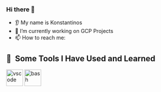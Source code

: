 ### Hi there 👋
* 👂 My name is Konstantinos
* 🔭 I’m currently working on GCP Projects
* 📫 How to reach me:

<h2> 🚀 &nbsp;Some Tools I Have Used and Learned</h2>
<p align="left">
<img src="https://cdn.jsdelivr.net/gh/devicons/devicon/icons/vscode/vscode-original.svg" alt="vscode" width="45" height="45"/>
<img src="[https://cdn.jsdelivr.net/gh/devicons/devicon/icons/bash/bash-original.svg](https://upload.wikimedia.org/wikipedia/commons/thumb/c/c3/Python-logo-notext.svg/800px-Python-logo-notext.svg.png)" alt="bash" width="45" height="45"/>
</p>
